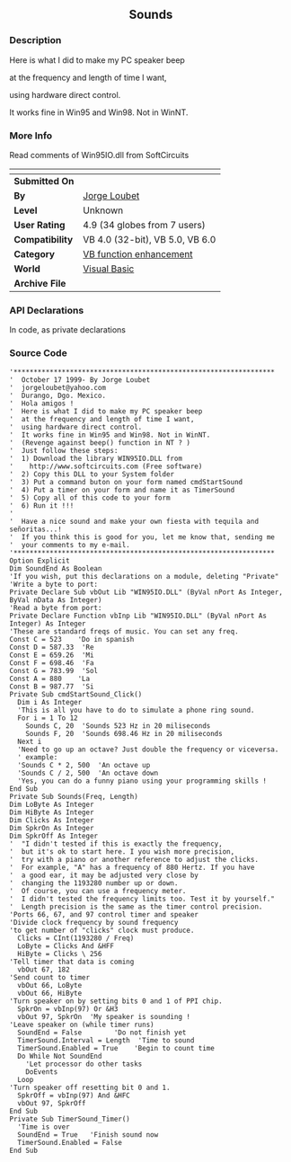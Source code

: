 ﻿<div align="center">

## Sounds


</div>

### Description

Here is what I did to make my PC speaker beep

at the frequency and length of time I want,

using hardware direct control.

It works fine in Win95 and Win98. Not in WinNT.
 
### More Info
 
Read comments of Win95IO.dll from SoftCircuits


<span>             |<span>
---                |---
**Submitted On**   |
**By**             |[Jorge Loubet](https://github.com/Planet-Source-Code/PSCIndex/blob/master/ByAuthor/jorge-loubet.md)
**Level**          |Unknown
**User Rating**    |4.9 (34 globes from 7 users)
**Compatibility**  |VB 4\.0 \(32\-bit\), VB 5\.0, VB 6\.0
**Category**       |[VB function enhancement](https://github.com/Planet-Source-Code/PSCIndex/blob/master/ByCategory/vb-function-enhancement__1-25.md)
**World**          |[Visual Basic](https://github.com/Planet-Source-Code/PSCIndex/blob/master/ByWorld/visual-basic.md)
**Archive File**   |[](https://github.com/Planet-Source-Code/jorge-loubet-sounds__1-4069/archive/master.zip)

### API Declarations

In code, as private declarations


### Source Code

```
'*****************************************************************
'  October 17 1999- By Jorge Loubet
'  jorgeloubet@yahoo.com
'  Durango, Dgo. Mexico.
'  Hola amigos !
'  Here is what I did to make my PC speaker beep
'  at the frequency and length of time I want,
'  using hardware direct control.
'  It works fine in Win95 and Win98. Not in WinNT.
'  (Revenge against beep() function in NT ? )
'  Just follow these steps:
'  1) Download the library WIN95IO.DLL from
'    http://www.softcircuits.com (Free software)
'  2) Copy this DLL to your System folder
'  3) Put a command buton on your form named cmdStartSound
'  4) Put a timer on your form and name it as TimerSound
'  5) Copy all of this code to your form
'  6) Run it !!!
'
'  Have a nice sound and make your own fiesta with tequila and señoritas...!
'  If you think this is good for you, let me know that, sending me
'  your comments to my e-mail.
'*****************************************************************
Option Explicit
Dim SoundEnd As Boolean
'If you wish, put this declarations on a module, deleting "Private"
'Write a byte to port:
Private Declare Sub vbOut Lib "WIN95IO.DLL" (ByVal nPort As Integer, ByVal nData As Integer)
'Read a byte from port:
Private Declare Function vbInp Lib "WIN95IO.DLL" (ByVal nPort As Integer) As Integer
'These are standard freqs of music. You can set any freq.
Const C = 523    'Do in spanish
Const D = 587.33  'Re
Const E = 659.26  'Mi
Const F = 698.46  'Fa
Const G = 783.99  'Sol
Const A = 880    'La
Const B = 987.77  'Si
Private Sub cmdStartSound_Click()
  Dim i As Integer
  'This is all you have to do to simulate a phone ring sound.
  For i = 1 To 12
    Sounds C, 20  'Sounds 523 Hz in 20 miliseconds
    Sounds F, 20  'Sounds 698.46 Hz in 20 miliseconds
  Next i
  'Need to go up an octave? Just double the frequency or viceversa.
  ' example:
  'Sounds C * 2, 500  'An octave up
  'Sounds C / 2, 500  'An octave down
  'Yes, you can do a funny piano using your programming skills !
End Sub
Private Sub Sounds(Freq, Length)
Dim LoByte As Integer
Dim HiByte As Integer
Dim Clicks As Integer
Dim SpkrOn As Integer
Dim SpkrOff As Integer
'  "I didn't tested if this is exactly the frequency,
'  but it's ok to start here. I you wish more precision,
'  try with a piano or another reference to adjust the clicks.
'  For example, "A" has a frequency of 880 Hertz. If you have
'  a good ear, it may be adjusted very close by
'  changing the 1193280 number up or down.
'  Of course, you can use a frequency meter.
'  I didn't tested the frequency limits too. Test it by yourself."
'  Length precision is the same as the timer control precision.
'Ports 66, 67, and 97 control timer and speaker
'Divide clock frequency by sound frequency
'to get number of "clicks" clock must produce.
  Clicks = CInt(1193280 / Freq)
  LoByte = Clicks And &HFF
  HiByte = Clicks \ 256
'Tell timer that data is coming
  vbOut 67, 182
'Send count to timer
  vbOut 66, LoByte
  vbOut 66, HiByte
'Turn speaker on by setting bits 0 and 1 of PPI chip.
  SpkrOn = vbInp(97) Or &H3
  vbOut 97, SpkrOn  'My speaker is sounding !
'Leave speaker on (while timer runs)
  SoundEnd = False        'Do not finish yet
  TimerSound.Interval = Length  'Time to sound
  TimerSound.Enabled = True    'Begin to count time
  Do While Not SoundEnd
    'Let processor do other tasks
    DoEvents
  Loop
'Turn speaker off resetting bit 0 and 1.
  SpkrOff = vbInp(97) And &HFC
  vbOut 97, SpkrOff
End Sub
Private Sub TimerSound_Timer()
  'Time is over
  SoundEnd = True   'Finish sound now
  TimerSound.Enabled = False
End Sub
```

